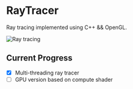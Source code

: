 # RayTracer

Ray tracing implemented using C++ && OpenGL.

![Ray tracing](https://github.com/cxcscut/RayTracer/tree/master/img/effect.bmp)

## Current Progress

- [x] Multi-threading ray tracer
- [ ] GPU version based on compute shader

